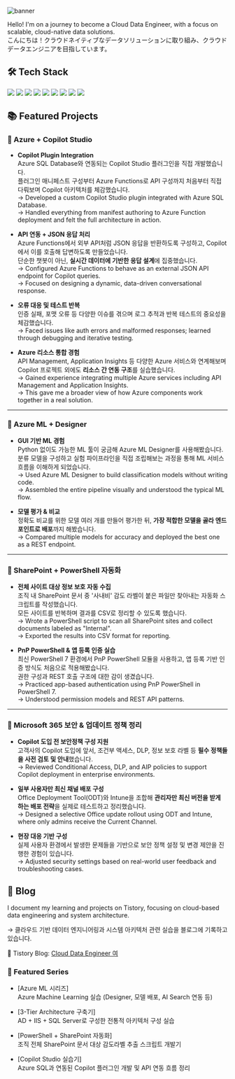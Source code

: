 ![banner](https://capsule-render.vercel.app/api?type=waving&color=0047AB&height=300&section=header&text=Hello%20World%20and%20Goodbye%20Cruel%20Bugs%20%F0%9F%8C%87&fontSize=40&fontColor=ffffff)

Hello! I'm on a journey to become a Cloud Data Engineer, with a focus on scalable, cloud-native data solutions.  
こんにちは！クラウドネイティブなデータソリューションに取り組み、クラウドデータエンジニアを目指しています。


## 🛠️ Tech Stack

<img src="https://img.shields.io/badge/Azure-0078D4?style=flat&logo=Microsoft-Azure&logoColor=white"/>
<img src="https://img.shields.io/badge/AWS-232F3E?style=flat&logo=Amazon-AWS&logoColor=white"/>
<img src="https://img.shields.io/badge/MySQL-4479A1?style=flat&logo=MySQL&logoColor=white"/>
<img src="https://img.shields.io/badge/SQL%20Server-CC2927?style=flat&logo=Microsoft-SQL-Server&logoColor=white"/>
<img src="https://img.shields.io/badge/Python-3776AB?style=flat&logo=Python&logoColor=white"/>
<img src="https://img.shields.io/badge/DBeaver-372923?style=flat&logoColor=white&label=DBeaver"/>
<img src="https://img.shields.io/badge/PowerShell-5391FE?style=flat&logo=PowerShell&logoColor=white"/>
<img src="https://img.shields.io/badge/VS%20Code-007ACC?style=flat&logo=visual-studio-code&logoColor=white"/>
<img src="https://img.shields.io/badge/Copilot%20Studio-000000?style=flat&logo=githubcopilot&logoColor=white"/>

## 📚 Featured Projects

### 🔷 Azure + Copilot Studio
- **Copilot Plugin Integration**  
  Azure SQL Database와 연동되는 Copilot Studio 플러그인을 직접 개발했습니다.  
  플러그인 매니페스트 구성부터 Azure Functions로 API 구성까지 처음부터 직접 다뤄보며 Copilot 아키텍처를 체감했습니다.  
  → Developed a custom Copilot Studio plugin integrated with Azure SQL Database.  
  → Handled everything from manifest authoring to Azure Function deployment and felt the full architecture in action.

- **API 연동 + JSON 응답 처리**  
  Azure Functions에서 외부 API처럼 JSON 응답을 반환하도록 구성하고, Copilot에서 이를 호출해 답변하도록 만들었습니다.  
  단순한 챗봇이 아닌, **실시간 데이터에 기반한 응답 설계**에 집중했습니다.  
  → Configured Azure Functions to behave as an external JSON API endpoint for Copilot queries.  
  → Focused on designing a dynamic, data-driven conversational response.

- **오류 대응 및 테스트 반복**  
  인증 실패, 포맷 오류 등 다양한 이슈를 겪으며 로그 추적과 반복 테스트의 중요성을 체감했습니다.  
  → Faced issues like auth errors and malformed responses; learned through debugging and iterative testing.

- **Azure 리소스 통합 경험**  
  API Management, Application Insights 등 다양한 Azure 서비스와 연계해보며 Copilot 프로젝트 외에도 **리소스 간 연동 구조**를 실습했습니다.  
  → Gained experience integrating multiple Azure services including API Management and Application Insights.  
  → This gave me a broader view of how Azure components work together in a real solution.

---

### 🔷 Azure ML + Designer
- **GUI 기반 ML 경험**  
  Python 없이도 가능한 ML 툴이 궁금해 Azure ML Designer를 사용해봤습니다.  
  분류 모델을 구성하고 실험 파이프라인을 직접 조립해보는 과정을 통해 ML 서비스 흐름을 이해하게 되었습니다.  
  → Used Azure ML Designer to build classification models without writing code.  
  → Assembled the entire pipeline visually and understood the typical ML flow.

- **모델 평가 & 비교**  
  정확도 비교를 위한 모델 여러 개를 만들어 평가한 뒤, **가장 적합한 모델을 골라 엔드포인트로 배포**까지 해봤습니다.  
  → Compared multiple models for accuracy and deployed the best one as a REST endpoint.

---

### 🔷 SharePoint + PowerShell 자동화
- **전체 사이트 대상 정보 보호 자동 수집**  
  조직 내 SharePoint 문서 중 '사내비' 감도 라벨이 붙은 파일만 찾아내는 자동화 스크립트를 작성했습니다.  
  모든 사이트를 반복하며 결과를 CSV로 정리할 수 있도록 했습니다.  
  → Wrote a PowerShell script to scan all SharePoint sites and collect documents labeled as "Internal".  
  → Exported the results into CSV format for reporting.

- **PnP PowerShell & 앱 등록 인증 실습**  
  최신 PowerShell 7 환경에서 PnP PowerShell 모듈을 사용하고, 앱 등록 기반 인증 방식도 처음으로 적용해봤습니다.  
  권한 구성과 REST 호출 구조에 대한 감이 생겼습니다.  
  → Practiced app-based authentication using PnP PowerShell in PowerShell 7.  
  → Understood permission models and REST API patterns.

---

### 🔷 Microsoft 365 보안 & 업데이트 정책 정리
- **Copilot 도입 전 보안정책 구성 지원**  
  고객사의 Copilot 도입에 앞서, 조건부 액세스, DLP, 정보 보호 라벨 등 **필수 정책들을 사전 검토 및 안내**했습니다.  
  → Reviewed Conditional Access, DLP, and AIP policies to support Copilot deployment in enterprise environments.

- **일부 사용자만 최신 채널 배포 구성**  
  Office Deployment Tool(ODT)와 Intune을 조합해 **관리자만 최신 버전을 받게 하는 배포 전략**을 실제로 테스트하고 정리했습니다.  
  → Designed a selective Office update rollout using ODT and Intune, where only admins receive the Current Channel.

- **현장 대응 기반 구성**  
  실제 사용자 환경에서 발생한 문제들을 기반으로 보안 정책 설정 및 변경 제안을 진행한 경험이 있습니다.  
  → Adjusted security settings based on real-world user feedback and troubleshooting cases.

## 📝 Blog

I document my learning and projects on Tistory, focusing on cloud-based data engineering and system architecture.

→ 클라우드 기반 데이터 엔지니어링과 시스템 아키텍처 관련 실습을 블로그에 기록하고 있습니다.

📘 Tistory Blog: [Cloud Data Engineer 여](https://ww0610.tistory.com/)

### 🔹 Featured Series
- [Azure ML 시리즈]  
  Azure Machine Learning 실습 (Designer, 모델 배포, AI Search 연동 등)

- [3-Tier Architecture 구축기]  
  AD + IIS + SQL Server로 구성한 전통적 아키텍처 구성 실습

- [PowerShell + SharePoint 자동화]  
  조직 전체 SharePoint 문서 대상 감도라벨 추출 스크립트 개발기

- [Copilot Studio 실습기]  
  Azure SQL과 연동된 Copilot 플러그인 개발 및 API 연동 흐름 정리



